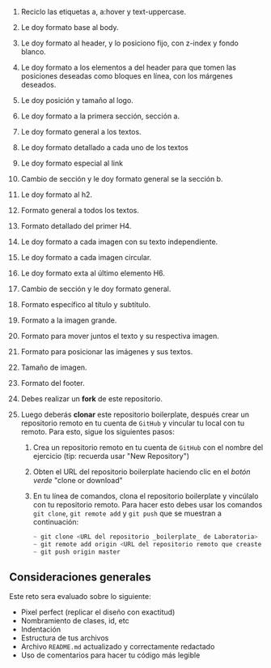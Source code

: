 
1. Reciclo las etiquetas a, a:hover y text-uppercase. 
2. Le doy formato base al body.
3. Le doy formato al header, y lo posiciono fijo, con z-index y fondo blanco.
4. Le doy formato a los elementos a del header para que tomen las posiciones deseadas como bloques en línea, con los márgenes deseados.
5. Le doy posición y tamaño al logo.
6. Le doy formato a la primera sección, sección a.
7. Le doy formato general a los textos.
8. Le doy formato detallado a cada uno de los textos 
9. Le doy formato especial al link
10. Cambio de sección y le doy formato general se la sección b.
11. Le doy formato al h2.
12. Formato general a todos los textos. 
13. Formato detallado del primer H4.
14. Le doy formato a cada imagen con su texto independiente.
15. Le doy formato a cada imagen circular.
16. Le doy formato exta al último elemento H6. 
17. Cambio de sección y le doy formato general.
18. Formato específico al título y subtítulo.
19. Formato a la imagen grande.
20. Formato para mover juntos el texto y su respectiva imagen.
21. Formato para posicionar las imágenes y sus textos.
22. Tamaño de imagen.
23. Formato del footer. 



1. Debes realizar un **fork** de este repositorio.

2. Luego deberás **clonar** este repositorio boilerplate, después crear un repositorio remoto en tu cuenta de `GitHub` y vincular tu local con tu remoto. Para esto, sigue los siguientes pasos:

    1. Crea un repositorio remoto en tu cuenta de `GitHub` con el nombre del ejercicio (tip: recuerda usar "New Repository")
    2. Obten el URL del repositorio boilerplate haciendo clic en el _botón verde_ "clone or download"
    3. En tu línea de comandos, clona el repositorio boilerplate y vincúlalo con tu repositorio remoto. Para hacer esto debes usar los comandos `git clone`, `git remote add` y `git push` que se muestran a continuación:

        ```js
        ~ git clone <URL del repositorio _boilerplate_ de Laboratoria>
        ~ git remote add origin <URL del repositorio remoto que creaste en tu cuenta de GitHub>
        ~ git push origin master
        ```


## Consideraciones generales

Este reto sera evaluado sobre lo siguiente:

- Pixel perfect (replicar el diseño con exactitud)
- Nombramiento de clases, id, etc
- Indentación
- Estructura de tus archivos
- Archivo `README.md` actualizado y correctamente redactado
- Uso de comentarios para hacer tu código más legible
